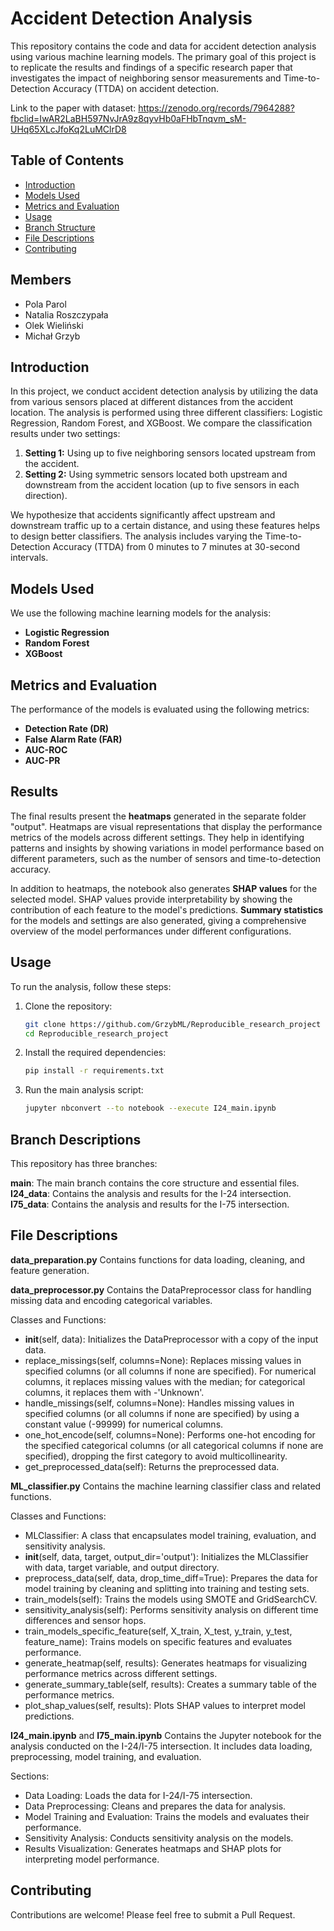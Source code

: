 # Accident Detection Analysis

This repository contains the code and data for accident detection analysis using various machine learning models. The primary goal of this project is to replicate the results and findings of a specific research paper that investigates the impact of neighboring sensor measurements and Time-to-Detection Accuracy (TTDA) on accident detection. 

Link to the paper with dataset: https://zenodo.org/records/7964288?fbclid=IwAR2LaBH597NvJrA9z8qyvHb0aFHbTnqvm_sM-UHq65XLcJfoKq2LuMClrD8

## Table of Contents
- [Introduction](#introduction)
- [Models Used](#models-used)
- [Metrics and Evaluation](#metrics-and-evaluation)
- [Usage](#usage)
- [Branch Structure](#branch-structure)
- [File Descriptions](#file-descriptions)
- [Contributing](#contrubiting)

## Members

- Pola Parol
- Natalia Roszczypała
- Olek Wieliński
- Michał Grzyb

## Introduction

In this project, we conduct accident detection analysis by utilizing the data from various sensors placed at different distances from the accident location. The analysis is performed using three different classifiers: Logistic Regression, Random Forest, and XGBoost. We compare the classification results under two settings:

1. **Setting 1:** Using up to five neighboring sensors located upstream from the accident.
2. **Setting 2:** Using symmetric sensors located both upstream and downstream from the accident location (up to five sensors in each direction).

We hypothesize that accidents significantly affect upstream and downstream traffic up to a certain distance, and using these features helps to design better classifiers. The analysis includes varying the Time-to-Detection Accuracy (TTDA) from 0 minutes to 7 minutes at 30-second intervals.

## Models Used

We use the following machine learning models for the analysis:
- **Logistic Regression**
- **Random Forest**
- **XGBoost**

## Metrics and Evaluation

The performance of the models is evaluated using the following metrics:
- **Detection Rate (DR)**
- **False Alarm Rate (FAR)**
- **AUC-ROC**
- **AUC-PR**

## Results
The final results present the **heatmaps** generated in the separate folder "output". Heatmaps are visual representations that display the performance metrics of the models across different settings. They help in identifying patterns and insights by showing variations in model performance based on different parameters, such as the number of sensors and time-to-detection accuracy.

In addition to heatmaps, the notebook also generates **SHAP values** for the selected model. SHAP values provide interpretability by showing the contribution of each feature to the model's predictions. **Summary statistics** for the models and settings are also generated, giving a comprehensive overview of the model performances under different configurations.

## Usage
To run the analysis, follow these steps:
1. Clone the repository:
   ```bash
   git clone https://github.com/GrzybML/Reproducible_research_project
   cd Reproducible_research_project

2. Install the required dependencies:
   ```bash
   pip install -r requirements.txt

4. Run the main analysis script:
   ```bash
   jupyter nbconvert --to notebook --execute I24_main.ipynb

## Branch Descriptions

This repository has three branches:

**main**: The main branch contains the core structure and essential files.
**I24_data**: Contains the analysis and results for the I-24 intersection.
**I75_data**: Contains the analysis and results for the I-75 intersection.

## File Descriptions

**data_preparation.py**
Contains functions for data loading, cleaning, and feature generation.

**data_preprocessor.py**
Contains the DataPreprocessor class for handling missing data and encoding categorical variables.

Classes and Functions:
- __init__(self, data): Initializes the DataPreprocessor with a copy of the input data.
- replace_missings(self, columns=None): Replaces missing values in specified columns (or all columns if none are specified). For numerical columns, it replaces missing values with the median; for categorical columns, it replaces them with -'Unknown'.
- handle_missings(self, columns=None): Handles missing values in specified columns (or all columns if none are specified) by using a constant value (-99999) for numerical columns.
- one_hot_encode(self, columns=None): Performs one-hot encoding for the specified categorical columns (or all categorical columns if none are specified), dropping the first category to avoid multicollinearity.
- get_preprocessed_data(self): Returns the preprocessed data.

**ML_classifier.py**
Contains the machine learning classifier class and related functions.

Classes and Functions:
- MLClassifier: A class that encapsulates model training, evaluation, and sensitivity analysis.
- __init__(self, data, target, output_dir='output'): Initializes the MLClassifier with data, target variable, and output directory.
- preprocess_data(self, data, drop_time_diff=True): Prepares the data for model training by cleaning and splitting into training and testing sets.
- train_models(self): Trains the models using SMOTE and GridSearchCV.
- sensitivity_analysis(self): Performs sensitivity analysis on different time differences and sensor hops.
- train_models_specific_feature(self, X_train, X_test, y_train, y_test, feature_name): Trains models on specific features and evaluates performance.
- generate_heatmap(self, results): Generates heatmaps for visualizing performance metrics across different settings.
- generate_summary_table(self, results): Creates a summary table of the performance metrics.
- plot_shap_values(self, results): Plots SHAP values to interpret model predictions.

**I24_main.ipynb** and **I75_main.ipynb**
Contains the Jupyter notebook for the analysis conducted on the I-24/I-75 intersection. It includes data loading, preprocessing, model training, and evaluation.

Sections:
- Data Loading: Loads the data for I-24/I-75 intersection.
- Data Preprocessing: Cleans and prepares the data for analysis.
- Model Training and Evaluation: Trains the models and evaluates their performance.
- Sensitivity Analysis: Conducts sensitivity analysis on the models.
- Results Visualization: Generates heatmaps and SHAP plots for interpreting model performance.

## Contributing
Contributions are welcome! Please feel free to submit a Pull Request.

